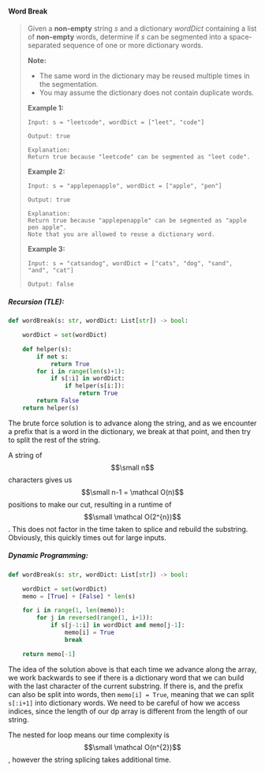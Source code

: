 #### Word Break

> Given a **non-empty** string _s_ and a dictionary _wordDict_ containing a list of **non-empty** words, determine if _s_ can be segmented into a space-separated sequence of one or more dictionary words.
>
> **Note:**
>
> * The same word in the dictionary may be reused multiple times in the segmentation.
> * You may assume the dictionary does not contain duplicate words.
>
> **Example 1:**
>
> ```
> Input: s = "leetcode", wordDict = ["leet", "code"]
>
> Output: true
>
> Explanation: 
> Return true because "leetcode" can be segmented as "leet code".
> ```
>
> **Example 2:**
>
> ```
> Input: s = "applepenapple", wordDict = ["apple", "pen"]
>
> Output: true
>
> Explanation: 
> Return true because "applepenapple" can be segmented as "apple pen apple".
> Note that you are allowed to reuse a dictionary word.
> ```
>
> **Example 3:**
>
> ```
> Input: s = "catsandog", wordDict = ["cats", "dog", "sand", "and", "cat"]
>
> Output: false
> ```

##### Recursion \(TLE\):

```py
def wordBreak(s: str, wordDict: List[str]) -> bool:

    wordDict = set(wordDict)

    def helper(s):
        if not s:
            return True
        for i in range(len(s)+1):
            if s[:i] in wordDict:
                if helper(s[i:]):
                    return True
        return False
    return helper(s)
```

The brute force solution is to advance along the string, and as we encounter a prefix that is a word in the dictionary, we break at that point, and then try to split the rest of the string.

A string of $$\small n$$ characters gives us $$\small n-1 = \mathcal O(n)$$ positions to make our cut, resulting in a runtime of $$\small \mathcal O(2^{n})$$. This does not factor in the time taken to splice and rebuild the substring. Obviously, this quickly times out for large inputs.

##### Dynamic Programming:

```py
def wordBreak(s: str, wordDict: List[str]) -> bool:

    wordDict = set(wordDict)
    memo = [True] + [False] * len(s)

    for i in range(1, len(memo)):
        for j in reversed(range(1, i+1)):
            if s[j-1:i] in wordDict and memo[j-1]:
                memo[i] = True
                break

    return memo[-1]
```

The idea of the solution above is that each time we advance along the array, we work backwards to see if there is a dictionary word that we can build with the last character of the current substring. If there is, and the prefix can also be split into words, then `memo[i] = True`, meaning that we can split `s[:i+1]` into dictionary words. We need to be careful of how we access indices, since the length of our dp array is different from the length of our string. 

The nested for loop means our time complexity is $$\small \mathcal O(n^{2})$$, however the string splicing takes additional time. 

